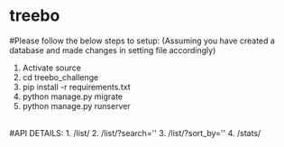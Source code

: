 # treebo
#Please follow the below steps to setup:
(Assuming you have created a database and made changes in setting file accordingly)<br>
1. Activate source<br>
2. cd treebo_challenge<br>
3. pip install -r requirements.txt<br>
4. python manage.py migrate<br>
5. python manage.py runserver<br>
<br>
#API DETAILS:
1. /list/
2. /list/?search=''
3. /list/?sort_by=''
4. /stats/

